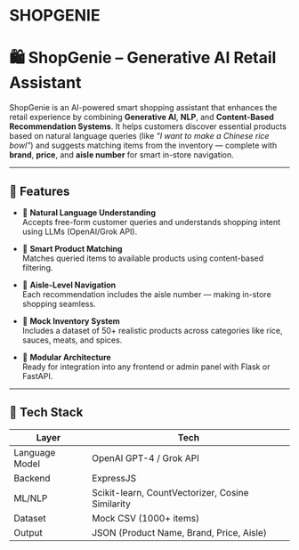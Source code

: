# SHOPGENIE

# 🛍️ ShopGenie – Generative AI Retail Assistant

ShopGenie is an AI-powered smart shopping assistant that enhances the retail experience by combining **Generative AI**, **NLP**, and **Content-Based Recommendation Systems**. It helps customers discover essential products based on natural language queries (like *"I want to make a Chinese rice bowl"*) and suggests matching items from the inventory — complete with **brand**, **price**, and **aisle number** for smart in-store navigation.

---

## 🚀 Features

- 🧠 **Natural Language Understanding**  
  Accepts free-form customer queries and understands shopping intent using LLMs (OpenAI/Grok API).

- 🛒 **Smart Product Matching**  
  Matches queried items to available products using content-based filtering.

- 📍 **Aisle-Level Navigation**  
  Each recommendation includes the aisle number — making in-store shopping seamless.

- 🧪 **Mock Inventory System**  
  Includes a dataset of 50+ realistic products across categories like rice, sauces, meats, and spices.

- 🔗 **Modular Architecture**  
  Ready for integration into any frontend or admin panel with Flask or FastAPI.

---

## 🧩 Tech Stack

| Layer        | Tech                                  |
|--------------|----------------------------------------|
| Language Model | OpenAI GPT-4 / Grok API               |
| Backend      | ExpressJS                                |
| ML/NLP       | Scikit-learn, CountVectorizer, Cosine Similarity |
| Dataset      | Mock CSV (1000+ items)                   |
| Output       | JSON (Product Name, Brand, Price, Aisle) |



